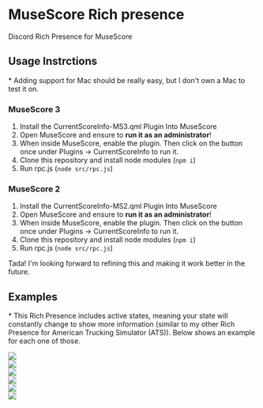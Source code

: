 # MuseScore Rich presence
Discord Rich Presence for MuseScore

## Usage Instrctions
\* Adding support for Mac should be really easy, but I don't own a Mac to test it on.

### MuseScore 3
1. Install the CurrentScoreInfo-MS3.qml Plugin Into MuseScore
2. Open MuseScore and ensure to **run it as an administrator**!
3. When inside MuseScore, enable the plugin. Then click on the button once under Plugins -> CurrentScoreInfo to run it.
4. Clone this repository and install node modules (`npm i`)
5. Run rpc.js (`node src/rpc.js`)

### MuseScore 2
1. Install the CurrentScoreInfo-MS2.qml Plugin Into MuseScore
2. Open MuseScore and ensure to **run it as an administrator**!
3. When inside MuseScore, enable the plugin. Then click on the button once under Plugins -> CurrentScoreInfo to run it.
4. Clone this repository and install node modules (`npm i`)
5. Run rpc.js (`node src/rpc.js`)

Tada! I'm looking forward to refining this and making it work better in the future.

## Examples
\* This Rich Presence includes active states, meaning your state will constantly change to show more information (similar to my other Rich Presence for American Trucking Simulator (ATS)). Below shows an example for each one of those.

![](https://i.imgur.com/fPKKteE.png)  
![](https://i.imgur.com/OnaBi5m.png)  
![](https://i.imgur.com/dhVm2ZE.png)  
![](https://i.imgur.com/e45SDcX.png)  
![](https://i.imgur.com/usmmLbB.png)  
![](https://i.imgur.com/aWgurbw.png)
